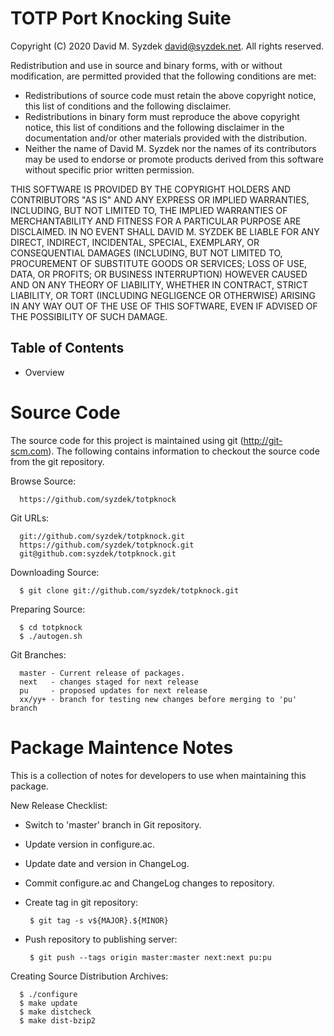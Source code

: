 
TOTP Port Knocking Suite
========================

Copyright (C) 2020 David M. Syzdek <david@syzdek.net>.
All rights reserved.

Redistribution and use in source and binary forms, with or without
modification, are permitted provided that the following conditions are
met:

   * Redistributions of source code must retain the above copyright
     notice, this list of conditions and the following disclaimer.
   * Redistributions in binary form must reproduce the above copyright
     notice, this list of conditions and the following disclaimer in the
     documentation and/or other materials provided with the distribution.
   * Neither the name of David M. Syzdek nor the
     names of its contributors may be used to endorse or promote products
     derived from this software without specific prior written permission.

THIS SOFTWARE IS PROVIDED BY THE COPYRIGHT HOLDERS AND CONTRIBUTORS "AS
IS" AND ANY EXPRESS OR IMPLIED WARRANTIES, INCLUDING, BUT NOT LIMITED TO,
THE IMPLIED WARRANTIES OF MERCHANTABILITY AND FITNESS FOR A PARTICULAR
PURPOSE ARE DISCLAIMED. IN NO EVENT SHALL DAVID M. SYZDEK BE LIABLE FOR
ANY DIRECT, INDIRECT, INCIDENTAL, SPECIAL, EXEMPLARY, OR CONSEQUENTIAL
DAMAGES (INCLUDING, BUT NOT LIMITED TO, PROCUREMENT OF SUBSTITUTE GOODS OR
SERVICES; LOSS OF USE, DATA, OR PROFITS; OR BUSINESS INTERRUPTION) HOWEVER
CAUSED AND ON ANY THEORY OF LIABILITY, WHETHER IN CONTRACT, STRICT
LIABILITY, OR TORT (INCLUDING NEGLIGENCE OR OTHERWISE) ARISING IN ANY WAY
OUT OF THE USE OF THIS SOFTWARE, EVEN IF ADVISED OF THE POSSIBILITY OF
SUCH DAMAGE.


Table of Contents
-----------------

   * Overview


Source Code
===========

The source code for this project is maintained using git (http://git-scm.com).
The following contains information to checkout the source code from the git
repository.  

Browse Source:

      https://github.com/syzdek/totpknock

Git URLs:

      git://github.com/syzdek/totpknock.git
      https://github.com/syzdek/totpknock.git
      git@github.com:syzdek/totpknock.git

Downloading Source:

      $ git clone git://github.com/syzdek/totpknock.git

Preparing Source:

      $ cd totpknock
      $ ./autogen.sh

Git Branches:

      master - Current release of packages.
      next   - changes staged for next release
      pu     - proposed updates for next release
      xx/yy+ - branch for testing new changes before merging to 'pu' branch


Package Maintence Notes
=======================

This is a collection of notes for developers to use when maintaining this
package.

New Release Checklist:

   - Switch to 'master' branch in Git repository.
   - Update version in configure.ac.
   - Update date and version in ChangeLog.
   - Commit configure.ac and ChangeLog changes to repository.
   - Create tag in git repository:

          $ git tag -s v${MAJOR}.${MINOR}

   - Push repository to publishing server:

          $ git push --tags origin master:master next:next pu:pu

Creating Source Distribution Archives:

      $ ./configure
      $ make update
      $ make distcheck
      $ make dist-bzip2

